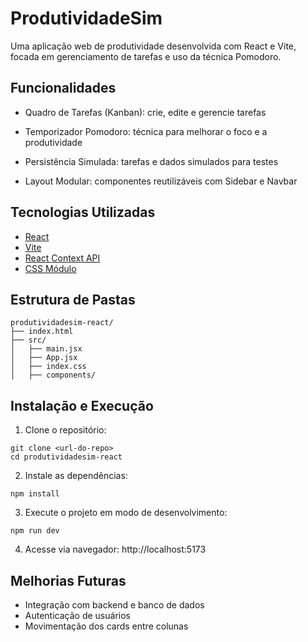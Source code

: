 # ProdutividadeSim

Uma aplicação web de produtividade desenvolvida com React e Vite, focada em gerenciamento de tarefas e uso da técnica Pomodoro.

## Funcionalidades

- Quadro de Tarefas (Kanban): crie, edite e gerencie tarefas

- Temporizador Pomodoro: técnica para melhorar o foco e a produtividade

- Persistência Simulada: tarefas e dados simulados para testes

- Layout Modular: componentes reutilizáveis com Sidebar e Navbar

## Tecnologias Utilizadas

- [React](https://react.dev/)
- [Vite](https://vite.dev/)
- [React Context API](https://legacy.reactjs.org/docs/context.html)
- [CSS Módulo](https://developer.mozilla.org/en-US/docs/Web/CSS)

## Estrutura de Pastas
```
produtividadesim-react/
├── index.html
├── src/
│   ├── main.jsx
│   ├── App.jsx
│   ├── index.css
│   ├── components/
```
## Instalação e Execução

1. Clone o repositório:
```
git clone <url-do-repo>
cd produtividadesim-react
```
2. Instale as dependências:
```
npm install
```
3. Execute o projeto em modo de desenvolvimento:
```
npm run dev
```
4. Acesse via navegador: http://localhost:5173

## Melhorias Futuras

- Integração com backend e banco de dados
- Autenticação de usuários
- Movimentação dos cards entre colunas

